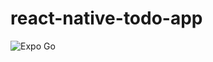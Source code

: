 # react-native-todo-app

![Expo Go](https://drive.google.com/file/d/1z6I4LU7Xptn3dddK3O5yEeiXmXyf7OY8/view?usp=share_link)
